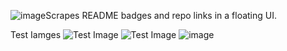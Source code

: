 ![image](https://github.com/user-attachments/assets/6f1e3912-18e1-4c68-9ef5-06bff19b7c83)Scrapes README badges and repo links in a floating UI.

Test Iamges
![Test Image](https://i.ibb.co/LzJxh4qL/testing.png)
![Test Image](https://i.ibb.co/LD5D217b/image.png)
![image](https://github.com/user-attachments/assets/dc895348-f4af-4348-9471-c42b7d2e7bd4)
